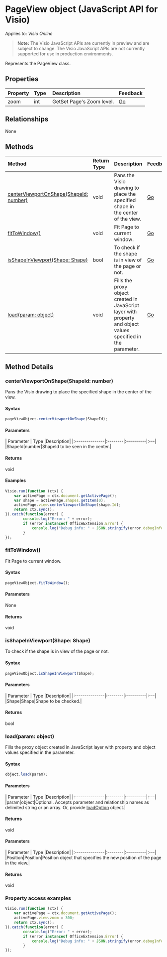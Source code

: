 # PageView object (JavaScript API for Visio)

Applies to: _Visio Online_
>**Note:** The Visio JavaScript APIs are currently in preview and are subject to change. The Visio JavaScript APIs are not currently supported for use in production environments.

Represents the PageView class.

## Properties

| Property | Type |Description| Feedback|
|:---------------|:--------|:----------|:---|
|zoom|int|GetSet Page's Zoom level.|[Go](https://github.com/OfficeDev/office-js-docs/issues/new?title=Visio-pageView-zoom)|

## Relationships

None

## Methods

| Method		   | Return Type	|Description| Feedback|
|:---------------|:--------|:----------|:---|
|[centerViewportOnShape(ShapeId: number)](#centerviewportonshapeshapeid-number)|void|Pans the Visio drawing to place the specified shape in the center of the view.|[Go](https://github.com/OfficeDev/office-js-docs/issues/new?title=Visio-pageView-centerViewportOnShape)|
|[fitToWindow()](#fittowindow)|void|Fit Page to current window.|[Go](https://github.com/OfficeDev/office-js-docs/issues/new?title=Visio-pageView-fitToWindow)|
|[isShapeInViewport(Shape: Shape)](#isshapeinviewportshape-shape)|bool|To check if the shape is in view of the page or not.|[Go](https://github.com/OfficeDev/office-js-docs/issues/new?title=Visio-pageView-isShapeInViewport)|
|[load(param: object)](#loadparam-object)|void|Fills the proxy object created in JavaScript layer with property and object values specified in the parameter.|[Go](https://github.com/OfficeDev/office-js-docs/issues/new?title=Visio-pageView-load)|

## Method Details


### centerViewportOnShape(ShapeId: number)
Pans the Visio drawing to place the specified shape in the center of the view.

#### Syntax
```js
pageViewObject.centerViewportOnShape(ShapeId);
```

#### Parameters
| Parameter	   | Type	|Description|
|:---------------|:--------|:----------|:---|
|ShapeId|number|ShapeId to be seen in the center.|

#### Returns
void

#### Examples
```js
Visio.run(function (ctx) { 
	var activePage = ctx.document.getActivePage();
	var shape = activePage.shapes.getItem(0);
	activePage.view.centerViewportOnShape(shape.Id);
	return ctx.sync();
}).catch(function(error) {
		console.log("Error: " + error);
		if (error instanceof OfficeExtension.Error) {
			console.log("Debug info: " + JSON.stringify(error.debugInfo));
		}
});
```


### fitToWindow()
Fit Page to current window.

#### Syntax
```js
pageViewObject.fitToWindow();
```

#### Parameters
None

#### Returns
void

### isShapeInViewport(Shape: Shape)
To check if the shape is in view of the page or not.

#### Syntax
```js
pageViewObject.isShapeInViewport(Shape);
```

#### Parameters
| Parameter	   | Type	|Description|
|:---------------|:--------|:----------|:---|
|Shape|Shape|Shape to be checked.|

#### Returns
bool

### load(param: object)
Fills the proxy object created in JavaScript layer with property and object values specified in the parameter.

#### Syntax
```js
object.load(param);
```

#### Parameters
| Parameter	   | Type	|Description|
|:---------------|:--------|:----------|:---|
|param|object|Optional. Accepts parameter and relationship names as delimited string or an array. Or, provide [loadOption](loadoption.md) object.|

#### Returns
void

#### Parameters
| Parameter	   | Type	|Description|
|:---------------|:--------|:----------|:---|
|Position|Position|Position object that specifies the new position of the page in the view.|

#### Returns
void
### Property access examples
```js
Visio.run(function (ctx) { 
	var activePage = ctx.document.getActivePage();
	activePage.view.zoom = 300;
	return ctx.sync();
}).catch(function(error) {
		console.log("Error: " + error);
		if (error instanceof OfficeExtension.Error) {
			console.log("Debug info: " + JSON.stringify(error.debugInfo));
		}
});
```

